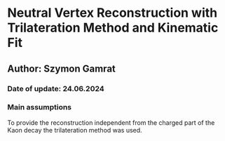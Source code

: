# Neutral Vertex Reconstruction with Trilateration Method and Kinematic Fit


## Author: Szymon Gamrat
### Date of update: 24.06.2024

### Main assumptions

To provide the reconstruction independent from the charged part of the Kaon decay the trilateration method was used.